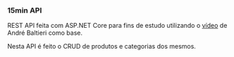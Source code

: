 ### 15min API

REST API feita com ASP.NET Core para fins de estudo utilizando o [vídeo](https://www.youtube.com/watch?v=but7jqjopKM "vídeo") de André Baltieri como base.

Nesta API é feito o CRUD de produtos e categorias dos mesmos.
